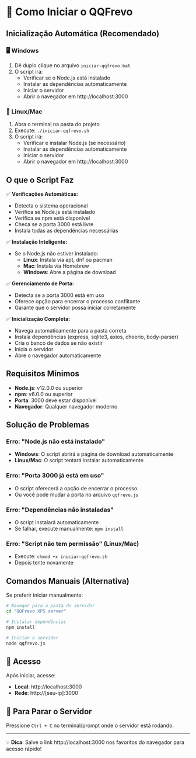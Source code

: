 # 🚀 Como Iniciar o QQFrevo

## Inicialização Automática (Recomendado)

### 🖥️ Windows
1. Dê duplo clique no arquivo `iniciar-qqfrevo.bat`
2. O script irá:
   - Verificar se o Node.js está instalado
   - Instalar as dependências automaticamente
   - Iniciar o servidor
   - Abrir o navegador em http://localhost:3000

### 🐧 Linux/Mac
1. Abra o terminal na pasta do projeto
2. Execute: `./iniciar-qqfrevo.sh`
3. O script irá:
   - Verificar e instalar Node.js (se necessário)
   - Instalar as dependências automaticamente
   - Iniciar o servidor
   - Abrir o navegador em http://localhost:3000

## O que o Script Faz

✅ **Verificações Automáticas:**
- Detecta o sistema operacional
- Verifica se Node.js está instalado
- Verifica se npm está disponível
- Checa se a porta 3000 está livre
- Instala todas as dependências necessárias

✅ **Instalação Inteligente:**
- Se o Node.js não estiver instalado:
  - **Linux**: Instala via apt, dnf ou pacman
  - **Mac**: Instala via Homebrew
  - **Windows**: Abre a página de download

✅ **Gerenciamento de Porta:**
- Detecta se a porta 3000 está em uso
- Oferece opção para encerrar o processo conflitante
- Garante que o servidor possa iniciar corretamente

✅ **Inicialização Completa:**
- Navega automaticamente para a pasta correta
- Instala dependências (express, sqlite3, axios, cheerio, body-parser)
- Cria o banco de dados se não existir
- Inicia o servidor
- Abre o navegador automaticamente

## Requisitos Mínimos

- **Node.js**: v12.0.0 ou superior
- **npm**: v6.0.0 ou superior
- **Porta**: 3000 deve estar disponível
- **Navegador**: Qualquer navegador moderno

## Solução de Problemas

### Erro: "Node.js não está instalado"
- **Windows**: O script abrirá a página de download automaticamente
- **Linux/Mac**: O script tentará instalar automaticamente

### Erro: "Porta 3000 já está em uso"
- O script oferecerá a opção de encerrar o processo
- Ou você pode mudar a porta no arquivo `qqfrevo.js`

### Erro: "Dependências não instaladas"
- O script instalará automaticamente
- Se falhar, execute manualmente: `npm install`

### Erro: "Script não tem permissão" (Linux/Mac)
- Execute: `chmod +x iniciar-qqfrevo.sh`
- Depois tente novamente

## Comandos Manuais (Alternativa)

Se preferir iniciar manualmente:

```bash
# Navegar para a pasta do servidor
cd "QQFrevo XPS server"

# Instalar dependências
npm install

# Iniciar o servidor
node qqfrevo.js
```

## 📱 Acesso

Após iniciar, acesse:
- **Local**: http://localhost:3000
- **Rede**: http://[seu-ip]:3000

## 🛑 Para Parar o Servidor

Pressione `Ctrl + C` no terminal/prompt onde o servidor está rodando.

---

💡 **Dica**: Salve o link http://localhost:3000 nos favoritos do navegador para acesso rápido!